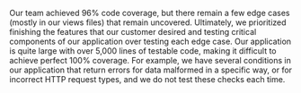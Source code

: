 Our team achieved 96% code coverage, but there remain a few edge cases (mostly in our views files) that remain uncovered. Ultimately, we prioritized finishing the features that our customer desired and testing critical components of our application over testing each edge case. Our application is quite large with over 5,000 lines of testable code, making it difficult to achieve perfect 100% coverage. For example, we have several conditions in our application that return errors for data malformed in a specific way, or for incorrect HTTP request types, and we do not test these checks each time.
